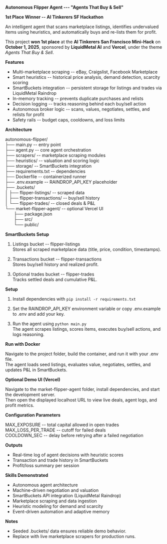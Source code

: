 **Autonomous Flipper Agent --- "Agents That Buy & Sell"**

**1st Place Winner -- AI Tinkerers SF Hackathon**

An intelligent agent that scans marketplace listings, identifies undervalued items using heuristics, and automatically buys and re-lists them for profit.

This project **won 1st place** at the **AI Tinkerers San Francisco Mini-Hack** on **October 1, 2025**, sponsored by **LiquidMetal AI** and **Vercel**, under the theme *Agents That Buy & Sell*.

**Features**

- Multi-marketplace scraping -- eBay, Craigslist, Facebook Marketplace
- Smart heuristics -- historical price analysis, demand detection, scarcity scoring
- SmartBuckets integration -- persistent storage for listings and trades via LiquidMetal Raindrop
- In-memory tracking -- prevents duplicate purchases and relists
- Decision logging -- tracks reasoning behind each buy/sell action
- Autonomous broker logic -- scans, values, negotiates, settles, and relists for profit
- Safety rails -- budget caps, cooldowns, and loss limits

**Architecture**

autonomous-flipper/  
├── main.py -- entry point  
├── agent.py -- core agent orchestration  
├── scrapers/ -- marketplace scraping modules  
├── heuristics/ -- valuation and scoring logic  
├── storage/ -- SmartBuckets integration  
├── requirements.txt -- dependencies  
├── Dockerfile -- containerized runner  
├── .env.example -- RAINDROP_API_KEY placeholder  
├── .buckets/  
│   ├── flipper-listings/ -- scraped data  
│   ├── flipper-transactions/ -- buy/sell history  
│   └── flipper-trades/ -- closed deals & P&L  
└── market-flipper-agent/ -- optional Vercel UI  
  ├── package.json  
  ├── src/  
  └── public/

**SmartBuckets Setup**

1. Listings bucket -- flipper-listings  
   Stores all scraped marketplace data (title, price, condition, timestamps).

2. Transactions bucket -- flipper-transactions  
   Stores buy/sell history and realized profit.

3. Optional trades bucket -- flipper-trades  
   Tracks settled deals and cumulative P&L.

**Setup**

1. Install dependencies with `pip install -r requirements.txt`

2. Set the RAINDROP_API_KEY environment variable or copy .env.example to .env and add your key.

3. Run the agent using `python main.py`  
   The agent scrapes listings, scores items, executes buy/sell actions, and logs reasoning.

**Run with Docker**

Navigate to the project folder, build the container, and run it with your .env file.  
The agent loads seed listings, evaluates value, negotiates, settles, and updates P&L in SmartBuckets.

**Optional Demo UI (Vercel)**

Navigate to the market-flipper-agent folder, install dependencies, and start the development server.  
Then open the displayed localhost URL to view live deals, agent logs, and profit metrics.

**Configuration Parameters**

MAX_EXPOSURE -- total capital allowed in open trades  
MAX_LOSS_PER_TRADE -- cutoff for failed deals  
COOLDOWN_SEC -- delay before retrying after a failed negotiation

**Outputs**

- Real-time log of agent decisions with heuristic scores
- Transaction and trade history in SmartBuckets
- Profit/loss summary per session

**Skills Demonstrated**

- Autonomous agent architecture
- Machine-driven negotiation and valuation
- SmartBuckets API integration (LiquidMetal Raindrop)
- Marketplace scraping and data ingestion
- Heuristic modeling for demand and scarcity
- Event-driven automation and adaptive memory

**Notes**

- Seeded .buckets/ data ensures reliable demo behavior.
- Replace with live marketplace scrapers for production runs.
